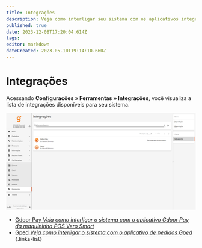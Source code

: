 ```yaml
---
title: Integrações
description: Veja como interligar seu sistema com os aplicativos integrados ao sistema
published: true
date: 2023-12-08T17:20:04.614Z
tags: 
editor: markdown
dateCreated: 2023-05-10T19:14:10.660Z
---
```


# Integrações

Acessando **Configurações » Ferramentas » Integrações**, você visualiza a lista de integrações disponíveis para seu sistema.

![Tela de integrações](/config/ferramentas/tela-integracoes.png)

- [Gdoor Pay *Veja como interligar o sistema com o aplicativo Gdoor Pay da maquininha POS Vero Smart*](/ferramentas/integracoes/gdoorpayvero)
- [Gped *Veja como interligar o sistema com o aplicativo de pedidos Gped*](/ferramentas/integracoes/gped)
{.links-list}

